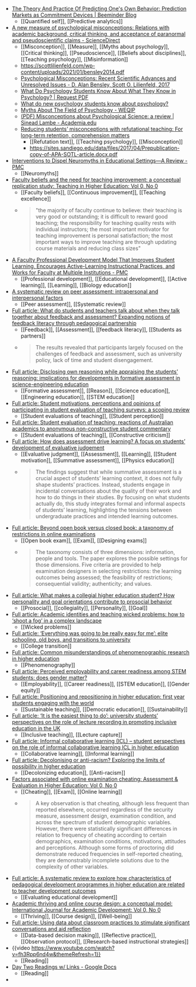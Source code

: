 - [The Theory And Practice Of Predicting One's Own Behavior: Prediction Markets as Commitment Devices | Beeminder Blog](https://blog.beeminder.com/predict/)
	- [[Quantified self]], [[Predictive analytics]]
- [A new measure of psychological misconceptions: Relations with academic background, critical thinking, and acceptance of paranormal and pseudoscientific claims - ScienceDirect](https://www.sciencedirect.com/science/article/pii/S1041608014001472)
	- [[Misconception]], [[Measure]], [[Myths about psychology]], [[Critical thinking]], [[Pseudoscience]], [[Beliefs about disciplines]], [[Teaching psychology]], [[Misinformation]]
	- https://scottlilienfeld.com/wp-content/uploads/2021/01/bensley2014.pdf
	- [Psychological Misconceptions: Recent Scientific Advances and Unresolved Issues - D. Alan Bensley, Scott O. Lilienfeld, 2017](https://journals.sagepub.com/doi/10.1177/0963721417699026)
	- [What Do Psychology Students Know About What They Know in Psychology? | Request PDF](https://www.researchgate.net/publication/283336272_What_Do_Psychology_Students_Know_About_What_They_Know_in_Psychology)
	- [What do new psychology students know about psychology?](https://www.tandfonline.com/doi/abs/10.1111/j.1742-9544.2011.00028.x)
	- [Myths About The Field of Psychology - WEQIP](https://weqip.com/myths-about-the-field-of-psychology/)
	- [(PDF) Misconceptions about Psychological Science: a review | Sinead Lambe - Academia.edu](https://www.academia.edu/6570154/Misconceptions_about_Psychological_Science_a_review)
	- [Reducing students’ misconceptions with refutational teaching: For long-term retention, comprehension matters](https://psycnet.apa.org/record/2017-19188-001)
		- [[Refutation text]], [[Teaching psychology]], [[Misconception]]
		- https://sites.sandiego.edu/data/files/2017/04/Prepublication-copy-of-APA-SOTL-article.docx.pdf
- [Interventions to Dispel Neuromyths in Educational Settings—A Review - PMC](https://www.ncbi.nlm.nih.gov/pmc/articles/PMC8548459/)
	- [[Neuromyths]]
- [Faculty beliefs and the need for teaching improvement: a conceptual replication study: Teaching in Higher Education: Vol 0, No 0](https://www.tandfonline.com/doi/abs/10.1080/13562517.2023.2244887)
	- [[Faculty beliefs]], [[Continuous improvement]], [[Teaching excellence]]
	- >"the majority of faculty continue to believe: their teaching is very good or outstanding; it is difficult to reward good teaching; the responsibility for teaching quality rests with individual instructors; the most important motivator for teaching improvement is personal satisfaction; the most important ways to improve teaching are through updating course materials and reducing class sizes"
- [A Faculty Professional Development Model That Improves Student Learning, Encourages Active-Learning Instructional Practices, and Works for Faculty at Multiple Institutions - PMC](https://www.ncbi.nlm.nih.gov/pmc/articles/PMC5998327/)
	- [[Professional development]], [[Educational development]], [[Active learning]], [[Learning]], [[Biology education]]
- [A systematic review on peer assessment: intrapersonal and interpersonal factors](https://www.tandfonline.com/doi/abs/10.1080/02602938.2023.2164884)
	- [[Peer assessment]], [[Systematic review]]
- [Full article: What do students and teachers talk about when they talk together about feedback and assessment? Expanding notions of feedback literacy through pedagogical partnership](https://www.tandfonline.com/doi/full/10.1080/02602938.2023.2170977)
	- [[Feedback]], [[Assessment]], [[feedback literacy]], [[Students as partners]]
	- >The results revealed that participants largely focused on the challenges of feedback and assessment, such as university policy, lack of time and student disengagement.
- [Full article: Disclosing own reasoning while appraising the students’ reasoning: implications for developments in formative assessment in science-engineering education](https://www.tandfonline.com/doi/full/10.1080/02602938.2023.2196008)
	- [[Formative assessment]], [[Reason]], [[Science education]], [[Engineering education]], [[STEM education]]
- [Full article: Student motivations, perceptions and opinions of participating in student evaluation of teaching surveys: a scoping review](https://www.tandfonline.com/doi/full/10.1080/02602938.2023.2199486)
	- [[Student evaluations of teaching]], [[Student perception]]
- [Full article: Student evaluation of teaching: reactions of Australian academics to anonymous non-constructive student commentary](https://www.tandfonline.com/doi/full/10.1080/02602938.2023.2195598)
	- [[Student evaluations of teaching]], [[Constructive criticism]]
- [Full article: How does assessment drive learning? A focus on students’ development of evaluative judgement](https://www.tandfonline.com/doi/full/10.1080/02602938.2023.2206986)
	- [[Evaluative judgment]], [[Assessment]], [[Learning]], [[Student motivation]], [[Summative assessment]], [[Physics education]]
	- >The findings suggest that while summative assessment is a crucial aspect of students’ learning context, it does not fully shape students’ practices. Instead, students engage in incidental conversations about the quality of their work and how to do things in their studies. By focusing on what students actually do, this study integrates formal and informal aspects of students’ learning, highlighting the tensions between undergraduate practices and intended learning outcomes.
- [Full article: Beyond open book versus closed book: a taxonomy of restrictions in online examinations](https://www.tandfonline.com/doi/full/10.1080/02602938.2023.2209298)
	- [[Open book exam]], [[Exam]], [[Designing exams]]
	- >The taxonomy consists of three dimensions: information, people and tools. The paper explores the possible settings for those dimensions. Five criteria are provided to help examination designers in selecting restrictions: the learning outcomes being assessed; the feasibility of restrictions; consequential validity; authenticity; and values.
- [Full article: What makes a collegial higher education student? How personality and goal orientations contribute to prosocial behavior](https://www.tandfonline.com/doi/full/10.1080/07294360.2023.2209515)
	- [[Prosocial]], [[collegiality]], [[Personality]], [[Goal]]
- [Full article: Academic identities and teaching wicked problems: how to ‘shoot a fog’ in a complex landscape](https://www.tandfonline.com/doi/full/10.1080/07294360.2023.2215181)
	- [[Wicked problems]]
- [Full article: ‘Everything was going to be really easy for me’: elite schooling, old boys, and transitions to university](https://www.tandfonline.com/doi/full/10.1080/07294360.2023.2218800)
	- [[College transition]]
- [Full article: Common misunderstandings of phenomenographic research in higher education](https://www.tandfonline.com/doi/full/10.1080/07294360.2023.2218804)
	- [[Phenomenography]]
- [Full article: Perceived employability and career readiness among STEM students: does gender matter?](https://www.tandfonline.com/doi/full/10.1080/07294360.2023.2240710)
	- [[Employability]], [[Career readiness]], [[STEM education]], [[Gender equity]]
- [Full article: Positioning and repositioning in higher education: first year students engaging with the world](https://www.tandfonline.com/doi/full/10.1080/03075079.2023.2257733)
	- [[Sustainable teaching]], [[Democratic education]], [[Sustainability]]
- [Full article: ‘It is the easiest thing to do’: university students’ perspectives on the role of lecture recording in promoting inclusive education in the UK](https://www.tandfonline.com/doi/full/10.1080/13562517.2022.2162814)
	- [[Inclusive teaching]], [[Lecture capture]]
- [Full article: Informal collaborative learning (ICL) – student perspectives on the role of informal collaborative learning ICL in higher education](https://www.tandfonline.com/doi/full/10.1080/13562517.2023.2177843)
	- [[Collaborative learning]], [[Informal learning]]
- [Full article: Decolonising or anti-racism? Exploring the limits of possibility in higher education](https://www.tandfonline.com/doi/full/10.1080/13562517.2023.2201676)
	- [[Decolonizing education]], [[Anti-racism]]
- [Factors associated with online examination cheating: Assessment & Evaluation in Higher Education: Vol 0, No 0](https://www.tandfonline.com/doi/abs/10.1080/02602938.2022.2144802)
	- [[Cheating]], [[Exam]], [[Online learning]]
	- >A key observation is that cheating, although less frequent than reported elsewhere, occurred regardless of the security measure, assessment design, examination condition, and across the spectrum of student demographic variables. However, there were statistically significant differences in relation to frequency of cheating according to certain demographics, examination conditions, motivations, attitudes and perceptions. Although some forms of proctoring did demonstrate reduced frequencies in self-reported cheating, they are demonstrably incomplete solutions due to the complexity of other variables.
- [Full article: A systematic review to explore how characteristics of pedagogical development programmes in higher education are related to teacher development outcomes](https://www.tandfonline.com/doi/full/10.1080/1360144X.2023.2233471)
	- [[Evaluating educational development]]
- [Academic thriving and online course design: a conceptual model: International Journal for Academic Development: Vol 0, No 0](https://www.tandfonline.com/doi/abs/10.1080/1360144X.2023.2221225)
	- [[Thriving]], [[Course design]], [[Well-being]]
- [Full article: Using data about classroom practices to stimulate significant conversations and aid reflection](https://www.tandfonline.com/doi/full/10.1080/1360144X.2022.2103817)
	- [[Data-based decision making]], [[Reflective practice]], [[Observation protocol]], [[Research-based instructional strategies]]
- {{video https://www.youtube.com/watch?v=fh3Rpp6nd4w&themeRefresh=1}}
	- [[Reading]]
- [Day Two Readings w/ Links - Google Docs](https://docs.google.com/document/d/15c3Na0PlX-u3wvQ8pDGiAy63oGMp0v3XNjnwvahOUL4/edit)
	- [[Reading]]
-